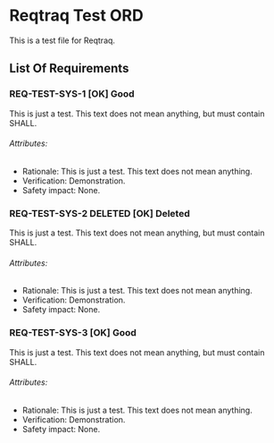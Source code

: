 # Reqtraq Test ORD

This is a test file for Reqtraq.

## List Of Requirements

### REQ-TEST-SYS-1 [OK] Good

This is just a test. This text does not mean anything, but must contain SHALL.

###### Attributes:
- Rationale: This is just a test. This text does not mean anything.
- Verification: Demonstration.
- Safety impact: None.

### REQ-TEST-SYS-2 DELETED [OK] Deleted

This is just a test. This text does not mean anything, but must contain SHALL.

###### Attributes:
- Rationale: This is just a test. This text does not mean anything.
- Verification: Demonstration.
- Safety impact: None.

### REQ-TEST-SYS-3 [OK] Good

This is just a test. This text does not mean anything, but must contain SHALL.

###### Attributes:
- Rationale: This is just a test. This text does not mean anything.
- Verification: Demonstration.
- Safety impact: None.
